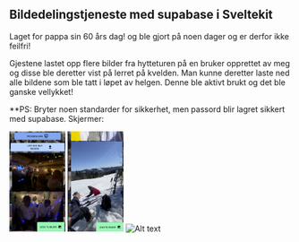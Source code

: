 ## Bildedelingstjeneste med supabase i Sveltekit

Laget for pappa sin 60 års dag! og ble gjort på noen dager og er derfor ikke feilfri!

Gjestene lastet opp flere bilder fra hytteturen på en bruker opprettet av meg og disse ble deretter vist på lerret på kvelden.
Man kunne deretter laste ned alle bildene som ble tatt i løpet av helgen.
Denne ble aktivt brukt og det ble ganske vellykket!

**PS: Bryter noen standarder for sikkerhet, men passord blir lagret sikkert med supabase.
Skjermer:

<img
  src="about/Per60Top.png"
  alt="Alt text"
  title="Optional title"
  style="display: inline-block; margin: 0 auto; width: 100px">
<img
  src="about/Per60Scroll.png"
  alt="Alt text"
  title="Optional title"
  style="display: inline-block; margin: 0 auto; width: 100px">
<img
  src="about/Per60Presentation.png"
  alt="Alt text"
  title="Optional title"
  style="display: inline-block; margin: 0 auto; width: 100px">
